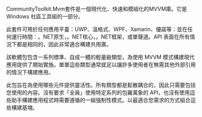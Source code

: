 ﻿CommunityToolkit.Mvm套件是一個現代化、快速和模組化的MVVM庫。它是 Windows 社區工具組的一部分。

此套件可用於任何應用平臺：UWP、溫格式、WPF、Xamarin、優諾等：並在任何運行時間：。NET原生，。NET核心，。NET框架，或單聲道。API 表面在所有情況下都是相同的，因此非常適合構建共用庫。

該軟體包包含一系列標準、自成一體的輕量級類型，為使用 MVVM 模式構建現代應用提供了開始實施。單單這些類型通常就足以讓許多使用者在無需其他外部引用的情況下構建應用。

此包旨在為使用哪些元件提供靈活性。所有類型都是鬆散耦合的，因此只需要包括您使用的內容。沒有要求「全員」使用特定系列的包羅萬象的 API，也沒有使用這些助手構建應用程式時需要遵循的一組強制性模式。以最適合您需求的方式組合這些構建基塊。